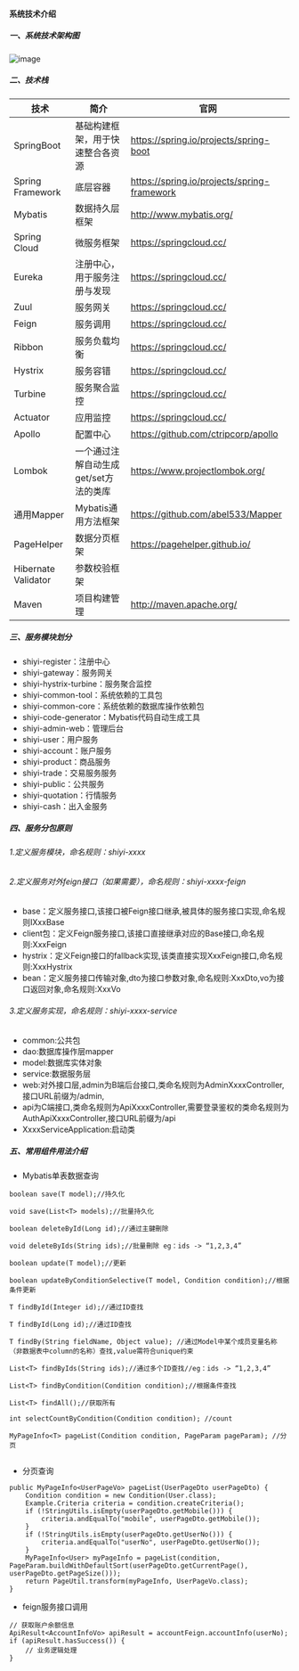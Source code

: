 #### 系统技术介绍

##### 一、系统技术架构图
![image](https://dancing-robot.oss-cn-shenzhen.aliyuncs.com/%E4%B8%96%E5%B1%B9%E5%95%86%E5%9F%8E%E6%8A%80%E6%9C%AF%E6%9E%B6%E6%9E%84%E5%9B%BE.jpg?Expires=1558488160&OSSAccessKeyId=TMP.AgG4yGQCnOYmKa0ynqQ2FQ18ecr3kuap7X5dRYa0vgHbebZyiskMX8gTD4ZNADAtAhQjLFNJMYseRNXhEMrU9tFJDZ198wIVAMqMy3_rZ80sxReFjHZWFx82WeH7&Signature=mBaQJQa%2FTw0kIS7XzFywauYMwdA%3D)

##### 二、技术栈

技术 | 简介  | 官网
---|---|---
SpringBoot | 基础构建框架，用于快速整合各资源 |https://spring.io/projects/spring-boot
Spring Framework| 底层容器 | https://spring.io/projects/spring-framework
Mybatis| 数据持久层框架 | http://www.mybatis.org/
Spring Cloud| 微服务框架 |https://springcloud.cc/
Eureka| 注册中心，用于服务注册与发现 | https://springcloud.cc/
Zuul| 服务网关 | https://springcloud.cc/
Feign| 服务调用 | https://springcloud.cc/
Ribbon| 服务负载均衡 | https://springcloud.cc/
Hystrix| 服务容错 | https://springcloud.cc/
Turbine| 服务聚合监控 | https://springcloud.cc/
Actuator|应用监控|https://springcloud.cc/
Apollo| 配置中心 | https://github.com/ctripcorp/apollo
Lombok| 一个通过注解自动生成get/set方法的类库 | https://www.projectlombok.org/
通用Mapper|Mybatis通用方法框架 | https://github.com/abel533/Mapper
PageHelper| 数据分页框架 | https://pagehelper.github.io/
Hibernate Validator| 参数校验框架 | 
Maven| 项目构建管理 | http://maven.apache.org/


##### 三、服务模块划分
- shiyi-register：注册中心
- shiyi-gateway：服务网关
- shiyi-hystrix-turbine：服务聚合监控
- shiyi-common-tool：系统依赖的工具包
- shiyi-common-core：系统依赖的数据库操作依赖包
- shiyi-code-generator：Mybatis代码自动生成工具
- shiyi-admin-web：管理后台
- shiyi-user：用户服务
- shiyi-account：账户服务
- shiyi-product：商品服务
- shiyi-trade：交易服务服务
- shiyi-public：公共服务
- shiyi-quotation：行情服务
- shiyi-cash：出入金服务


##### 四、服务分包原则
###### 1.定义服务模块，命名规则：shiyi-xxxx
###### 2.定义服务对外feign接口（如果需要），命名规则：shiyi-xxxx-feign
- base：定义服务接口,该接口被Feign接口继承,被具体的服务接口实现,命名规则IXxxBase
- client包：定义Feign服务接口,该接口直接继承对应的Base接口,命名规则:XxxFeign
- hystrix：定义Feign接口的fallback实现,该类直接实现XxxFeign接口,命名规则:XxxHystrix
- bean：定义服务接口传输对象,dto为接口参数对象,命名规则:XxxDto,vo为接口返回对象,命名规则:XxxVo

###### 3.定义服务实现，命名规则：shiyi-xxxx-service
- common:公共包
- dao:数据库操作层mapper
- model:数据库实体对象
- service:数据服务层
- web:对外接口层,admin为B端后台接口,类命名规则为AdminXxxxController,接口URL前缀为/admin,
- api为C端接口,类命名规则为ApiXxxxController,需要登录鉴权的类命名规则为AuthApiXxxxController,接口URL前缀为/api
- XxxxServiceApplication:启动类

##### 五、常用组件用法介绍


- Mybatis单表数据查询

```
boolean save(T model);//持久化

void save(List<T> models);//批量持久化

boolean deleteById(Long id);//通过主鍵刪除

void deleteByIds(String ids);//批量刪除 eg：ids -> “1,2,3,4”

boolean update(T model);//更新

boolean updateByConditionSelective(T model, Condition condition);//根据条件更新

T findById(Integer id);//通过ID查找

T findById(Long id);//通过ID查找

T findBy(String fieldName, Object value); //通过Model中某个成员变量名称（非数据表中column的名称）查找,value需符合unique约束

List<T> findByIds(String ids);//通过多个ID查找//eg：ids -> “1,2,3,4”

List<T> findByCondition(Condition condition);//根据条件查找

List<T> findAll();//获取所有

int selectCountByCondition(Condition condition); //count

MyPageInfo<T> pageList(Condition condition, PageParam pageParam); //分页
    
```

- 分页查询

```
public MyPageInfo<UserPageVo> pageList(UserPageDto userPageDto) {
    Condition condition = new Condition(User.class);
    Example.Criteria criteria = condition.createCriteria();
    if (!StringUtils.isEmpty(userPageDto.getMobile())) {
        criteria.andEqualTo("mobile", userPageDto.getMobile());
    }
    if (!StringUtils.isEmpty(userPageDto.getUserNo())) {
        criteria.andEqualTo("userNo", userPageDto.getUserNo());
    }
    MyPageInfo<User> myPageInfo = pageList(condition, PageParam.buildWithDefaultSort(userPageDto.getCurrentPage(), userPageDto.getPageSize()));
    return PageUtil.transform(myPageInfo, UserPageVo.class);
}
```
- feign服务接口调用

```
// 获取账户余额信息
ApiResult<AccountInfoVo> apiResult = accountFeign.accountInfo(userNo);
if (apiResult.hasSuccess()) {
    // 业务逻辑处理
}
```

